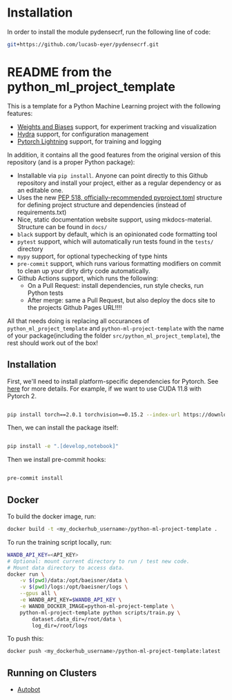# Installation
In order to install the module pydensecrf, run the following line of code:
```bash
git+https://github.com/lucasb-eyer/pydensecrf.git
```


# README from the python_ml_project_template

This is a template for a Python Machine Learning project with the following features:

* [Weights and Biases](wandb.ai) support, for experiment tracking and visualization
* [Hydra](https://hydra.cc/) support, for configuration management
* [Pytorch Lightning](https://www.pytorchlightning.ai/) support, for training and logging

In addition, it contains all the good features from the original version of this repository (and is a proper Python package):

* Installable via `pip install`. Anyone can point directly to this Github repository and install your project, either as a regular dependency or as an editable one.
* Uses the new [PEP 518, officially-recommended pyproject.toml](https://pip.pypa.io/en/stable/reference/build-system/pyproject-toml/) structure for defining project structure and dependencies (instead of requirements.txt)
* Nice, static documentation website support, using mkdocs-material. Structure can be found in `docs/`
* `black` support by default, which is an opinionated code formatting tool
* `pytest` support, which will automatically run tests found in the `tests/` directory
* `mypy` support, for optional typechecking of type hints
* `pre-commit` support, which runs various formatting modifiers on commit to clean up your dirty dirty code automatically.
* Github Actions support, which runs the following:
    * On a Pull Request: install dependencies, run style checks, run Python tests
    * After merge: same a Pull Request, but also deploy the docs site to the projects Github Pages URL!!!!

All that needs doing is replacing all occurances of `python_ml_project_template` and `python-ml-project-template` with the name of your package(including the folder `src/python_ml_project_template`), the rest should work out of the box!

## Installation

First, we'll need to install platform-specific dependencies for Pytorch. See [here](https://pytorch.org/get-started/locally/) for more details. For example, if we want to use CUDA 11.8 with Pytorch 2.

```bash

pip install torch==2.0.1 torchvision==0.15.2 --index-url https://download.pytorch.org/whl/cu118/

```

Then, we can install the package itself:

```bash

pip install -e ".[develop,notebook]"

```

Then we install pre-commit hooks:

```bash

pre-commit install

```

## Docker

To build the docker image, run:

```bash
docker build -t <my_dockerhub_username>/python-ml-project-template .
```

To run the training script locally, run:

```bash
WANDB_API_KEY=<API_KEY>
# Optional: mount current directory to run / test new code.
# Mount data directory to access data.
docker run \
    -v $(pwd)/data:/opt/baeisner/data \
    -v $(pwd)/logs:/opt/baeisner/logs \
    --gpus all \
    -e WANDB_API_KEY=$WANDB_API_KEY \
    -e WANDB_DOCKER_IMAGE=python-ml-project-template \
    python-ml-project-template python scripts/train.py \
        dataset.data_dir=/root/data \
        log_dir=/root/logs
```

To push this:

```bash
docker push <my_dockerhub_username>/python-ml-project-template:latest
```

## Running on Clusters

* [Autobot](autobot.md)
